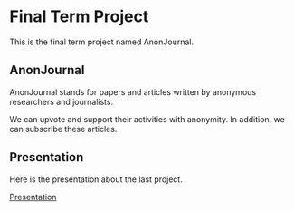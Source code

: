# Final Term Project
This is the final term project named AnonJournal.

## AnonJournal
AnonJournal stands for papers and articles
written by anonymous researchers and journalists.

We can upvote and support their activities with anonymity.
In addition, we can subscribe these articles.

## Presentation

Here is the presentation about the last project.

[Presentation](https://docs.google.com/presentation/d/1O1RwhxDupmFTM1f15FSyAdiEYzqnaVHaRJ7l8MGZnI8/edit#slide=id.g5175f26029_0_50)

